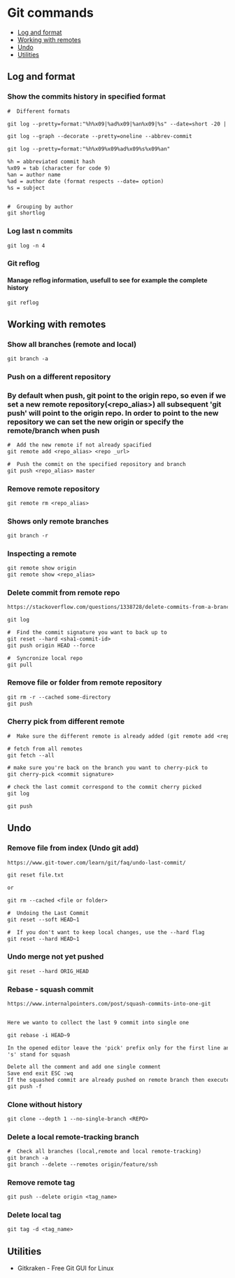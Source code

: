 # Git commands

* [Log and format](#Log-and-format)
* [Working with remotes](#Working-with-remotes)
* [Undo](#Undo)
* [Utilities](#Utilities)

## Log and format

### Show the commits history in specified format

```txt
#  Different formats

git log --pretty=format:"%h%x09|%ad%x09|%an%x09|%s" --date=short -20 | column -t -s '|'

git log --graph --decorate --pretty=oneline --abbrev-commit

git log --pretty=format:"%h%x09%x09%ad%x09%s%x09%an"

%h = abbreviated commit hash
%x09 = tab (character for code 9)
%an = author name
%ad = author date (format respects --date= option)
%s = subject


#  Grouping by author
git shortlog

```

### Log last n commits

```txt
git log -n 4
```

### Git reflog

#### Manage reflog information, usefull to see for example the complete history

```txt
git reflog
```

## Working with remotes

### Show all branches (remote and local)

```txt
git branch -a
```

### Push on a different repository

### By default when push, git point to the origin repo, so even if we set a new remote repository(<repo_alias>) all subsequent 'git push' will point to the origin repo. In order to point to the new repository we can set the new origin or specify the remote/branch when push

```txt
#  Add the new remote if not already spacified
git remote add <repo_alias> <repo _url>

#  Push the commit on the specified repository and branch
git push <repo_alias> master

```

### Remove remote repository

```txt
git remote rm <repo_alias>
```

### Shows only remote branches

```txt
git branch -r
```

### Inspecting a remote

```txt
git remote show origin
git remote show <repo_alias>
```

### Delete commit from remote repo

```txt
https://stackoverflow.com/questions/1338728/delete-commits-from-a-branch-in-git

git log

#  Find the commit signature you want to back up to
git reset --hard <sha1-commit-id>
git push origin HEAD --force

#  Syncronize local repo
git pull
```

### Remove file or folder from remote repository

```txt
git rm -r --cached some-directory
git push
```

### Cherry pick from different remote

```txt
#  Make sure the different remote is already added (git remote add <repo_alias> <repo _url>)

# fetch from all remotes
git fetch --all

# make sure you're back on the branch you want to cherry-pick to
git cherry-pick <commit signature>

# check the last commit correspond to the commit cherry picked
git log

git push
```

## Undo

### Remove file from index (Undo git add)

```txt
https://www.git-tower.com/learn/git/faq/undo-last-commit/

git reset file.txt

or

git rm --cached <file or folder>

#  Undoing the Last Commit
git reset --soft HEAD~1

#  If you don't want to keep local changes, use the --hard flag
git reset --hard HEAD~1
```

### Undo merge not yet pushed

```txt
git reset --hard ORIG_HEAD
```

### Rebase - squash commit

``` txt
https://www.internalpointers.com/post/squash-commits-into-one-git


Here we wanto to collect the last 9 commit into single one

git rebase -i HEAD~9

In the opened editor leave the 'pick' prefix only for the first line and replace for the last 8 lines the 'pick' in 's' (pick => s) and exit (ESC :wq)
's' stand for squash

Delete all the comment and add one single comment
Save end exit ESC :wq
If the squashed commit are already pushed on remote branch then execute
git push -f
```

### Clone without history

```txt
git clone --depth 1 --no-single-branch <REPO>
```

### Delete a local remote-tracking branch

```txt
#  Check all branches (local,remote and local remote-tracking)
git branch -a
git branch --delete --remotes origin/feature/ssh
```

### Remove remote tag

```txt
git push --delete origin <tag_name>
```

### Delete local tag

```txt
git tag -d <tag_name>
```

## Utilities

* Gitkraken - Free Git GUI for Linux
